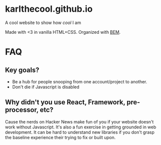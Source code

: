 # karlthecool.github.io
A cool website to show how *cool* I am

Made with <3 in vanilla HTML+CSS. Organized with [BEM](http://getbem.com/introduction/).

# FAQ

## Key goals?

* Be a hub for people snooping from one account/project to another.
* Don't die if Javascript is disabled

## Why didn't you use React, Framework, pre-processor, etc?

Cause the nerds on Hacker News make fun of you if your website doesn't work without Javascript. It's also a fun exercise in getting grounded in web development. It can be hard to understand new libraries if you don't grasp the baseline experience their trying to fix or built upon.
